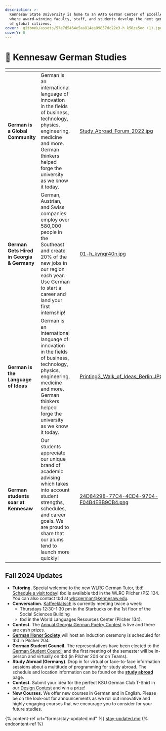 ```yaml
---
description: >-
  Kennesaw State University is home to an AATG German Center of Excellence,
  where award-winning faculty, staff, and students develop the next generation
  of global citizens.
cover: .gitbook/assets/57e7d5464e5aa814ea89857dc22e3-h_k58ze5oo (1).jpg
coverY: 0
---
```


# 🦉 Kennesaw German Studies

<table data-card-size="large" data-view="cards" data-full-width="false"><thead><tr><th></th><th></th><th data-hidden></th><th data-hidden data-card-cover data-type="files"></th><th data-hidden data-card-target data-type="content-ref"></th></tr></thead><tbody><tr><td><strong>German is a Global Community</strong></td><td>German is an international language of innovation in the fields of business, technology, physics, engineering, medicine and more. German thinkers helped forge the university as we know it today.</td><td></td><td><a href=".gitbook/assets/Study_Abroad_Forum_2022.jpg">Study_Abroad_Forum_2022.jpg</a></td><td><a href="explore/study-abroad/">study-abroad</a></td></tr><tr><td><strong>German Gets Hired in Georgia &#x26; Germany</strong></td><td>German, Austrian, and Swiss companies employ over 580,000 people in the Southeast and create 20% of the new jobs in our region each year. Use German to start a career and land your first internship!</td><td></td><td><a href=".gitbook/assets/01-h_kynqr40n.jpg">01-h_kynqr40n.jpg</a></td><td><a href="work/internships-germany.md">internships-germany.md</a></td></tr><tr><td><strong>German is the Language of Ideas</strong></td><td>German is an international language of innovation in the fields of business, technology, physics, engineering, medicine and more. German thinkers helped forge the university as we know it today.</td><td></td><td><a href=".gitbook/assets/Printing3_Walk_of_Ideas_Berlin.JPG">Printing3_Walk_of_Ideas_Berlin.JPG</a></td><td><a href="explore/conversation-and-culture.md">conversation-and-culture.md</a></td></tr><tr><td><strong>German students soar at Kennesaw</strong></td><td>Our students appreciate our unique brand of academic advising which takes into account student strengths, schedules, and career goals. We are proud to share that our alums tend to launch more quickly!</td><td></td><td><a href=".gitbook/assets/24D84298-77C4-4CD4-9704-F04B4EBB9CB4.png">24D84298-77C4-4CD4-9704-F04B4EBB9CB4.png</a></td><td><a href="learn/academic-advising.md">academic-advising.md</a></td></tr></tbody></table>

## Fall 2024 Updates

* **Tutoring.** Special welcome to the new WLRC German Tutor, tbd! [Schedule a visit today](explore/conversation-and-culture.md)! tbd is available tbd in the WLRC Pilcher (PS) 134. You can also contact tbd at wlrcgerman@kennesaw.edu.
* **Conversation.** [Kaffeeklatsch](explore/conversation-and-culture.md) is currently meeting twice a week:&#x20;
  * Thursdays 12:30-1:30 pm in the Starbucks on the 1st floor of the Social Sciences Building
  * tbd in the World Languages Resources Center (Pilcher 134).
* **Contest.** The [Annual Georgia German Poetry Contest](events/poetry-contest.md) is live and there are cash prizes.
* [**German Honor Society**](explore/german-honor-society.md) will host an induction ceremony is scheduled for tbd in Pilcher 204.
* **German Student Council.** The representatives have been elected to the [German Student Council](explore/student-council.md) and the first meeting of the semester will be in-person and virtually on tbd (in Pilcher 204 or on Teams).
* **Study Abroad (Germany)**. Drop in for virtual or face-to-face information sessions about a multitude of programming for study abroad. The schedule and location information can be found on the [**study abroad**](explore/study-abroad/) page.
* **Contest.** Submit your idea for the perfect KSU German Club T-Shirt in our [Design Contest](events/design-contest.md) and win a prize!
* **New Courses.** We offer new courses in German and in English. Please be on the look-out for announcements as we roll out innovative and highly engaging courses that we encourage you to consider for your future studies.

{% content-ref url="forms/stay-updated.md" %}
[stay-updated.md](forms/stay-updated.md)
{% endcontent-ref %}
